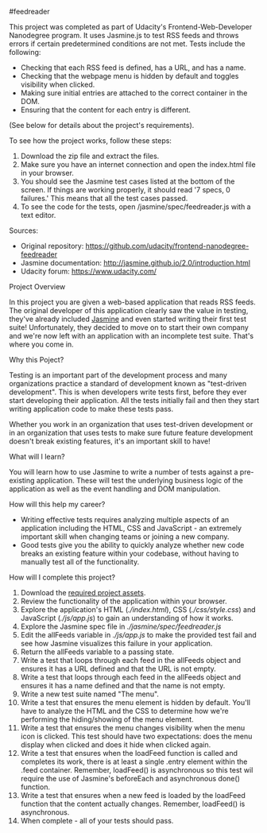 #feedreader

This project was completed as part of Udacity's Frontend-Web-Developer Nanodegree program. It uses Jasmine.js to test RSS feeds and throws errors if certain predetermined conditions are not met. Tests include the following:

- Checking that each RSS feed is defined, has a URL, and has a name.
- Checking that the webpage menu is hidden by default and toggles visibility when clicked.
- Making sure initial entries are attached to the correct container in the DOM.
- Ensuring that the content for each entry is different.

(See below for details about the project's requirements).


To see how the project works, follow these steps:

1. Download the zip file and extract the files.
2. Make sure you have an internet connection and open the index.html file in your browser.
3. You should see the Jasmine test cases listed at the bottom of the screen. If things
are working properly, it should read '7 specs, 0 failures.' This means that all the test cases
passed.
4. To see the code for the tests, open /jasmine/spec/feedreader.js with a text editor.

Sources:

- Original repository: https://github.com/udacity/frontend-nanodegree-feedreader 
- Jasmine documentation: http://jasmine.github.io/2.0/introduction.html
- Udacity forum: https://www.udacity.com/



Project Overview

In this project you are given a web-based application that reads RSS feeds. The original developer of this application clearly saw the value in testing, they've already included [Jasmine](http://jasmine.github.io/) and even started writing their first test suite! Unfortunately, they decided to move on to start their own company and we're now left with an application with an incomplete test suite. That's where you come in.

Why this Poject?

Testing is an important part of the development process and many organizations practice a standard of development known as "test-driven development". This is when developers write tests first, before they ever start developing their application. All the tests initially fail and then they start writing application code to make these tests pass.

Whether you work in an organization that uses test-driven development or in an organization that uses tests to make sure future feature development doesn't break existing features, it's an important skill to have!


What will I learn?

You will learn how to use Jasmine to write a number of tests against a pre-existing application. These will test the underlying business logic of the application as well as the event handling and DOM manipulation.


How will this help my career?

* Writing effective tests requires analyzing multiple aspects of an application including the HTML, CSS and JavaScript - an extremely important skill when changing teams or joining a new company.
* Good tests give you the ability to quickly analyze whether new code breaks an existing feature within your codebase, without having to manually test all of the functionality.


How will I complete this project?

1. Download the [required project assets](http://github.com/udacity/frontend-nanodegree-feedreader).
2. Review the functionality of the application within your browser.
3. Explore the application's HTML (*./index.html*), CSS (*./css/style.css*) and JavaScript (*./js/app.js*) to gain an understanding of how it works.
4. Explore the Jasmine spec file in *./jasmine/spec/feedreader.js*
5. Edit the allFeeds variable in *./js/app.js* to make the provided test fail and see how Jasmine visualizes this failure in your application.
6. Return the allFeeds variable to a passing state.
7. Write a test that loops through each feed in the allFeeds object and ensures it has a URL defined and that the URL is not empty.
8. Write a test that loops through each feed in the allFeeds object and ensures it has a name defined and that the name is not empty.
9. Write a new test suite named "The menu".
10. Write a test that ensures the menu element is hidden by default. You'll have to analyze the HTML and the CSS to determine how we're performing the hiding/showing of the menu element.
11. Write a test that ensures the menu changes visibility when the menu icon is clicked. This test should have two expectations: does the menu display when clicked and does it hide when clicked again.
12. Write a test that ensures when the loadFeed function is called and completes its work, there is at least a single .entry element within the .feed container. Remember, loadFeed() is asynchronous so this test wil require the use of Jasmine's beforeEach and asynchronous done() function.
13. Write a test that ensures when a new feed is loaded by the loadFeed function that the content actually changes. Remember, loadFeed() is asynchronous.
14. When complete - all of your tests should pass.
